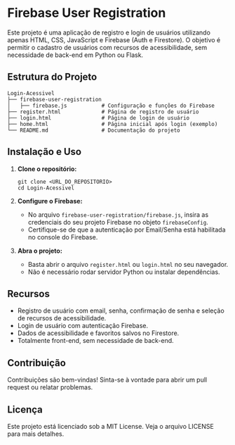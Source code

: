 # Firebase User Registration

Este projeto é uma aplicação de registro e login de usuários utilizando apenas HTML, CSS, JavaScript e Firebase (Auth e Firestore). O objetivo é permitir o cadastro de usuários com recursos de acessibilidade, sem necessidade de back-end em Python ou Flask.

## Estrutura do Projeto

```
Login-Acessivel
├── firebase-user-registration
│   ├── firebase.js           # Configuração e funções do Firebase
├── register.html             # Página de registro de usuário
├── login.html                # Página de login de usuário
├── home.html                 # Página inicial após login (exemplo)
└── README.md                 # Documentação do projeto
```

## Instalação e Uso

1. **Clone o repositório:**
   ```
   git clone <URL_DO_REPOSITORIO>
   cd Login-Acessivel
   ```

2. **Configure o Firebase:**
   - No arquivo `firebase-user-registration/firebase.js`, insira as credenciais do seu projeto Firebase no objeto `firebaseConfig`.
   - Certifique-se de que a autenticação por Email/Senha está habilitada no console do Firebase.

3. **Abra o projeto:**
   - Basta abrir o arquivo `register.html` ou `login.html` no seu navegador.
   - Não é necessário rodar servidor Python ou instalar dependências.

## Recursos

- Registro de usuário com email, senha, confirmação de senha e seleção de recursos de acessibilidade.
- Login de usuário com autenticação Firebase.
- Dados de acessibilidade e favoritos salvos no Firestore.
- Totalmente front-end, sem necessidade de back-end.

## Contribuição

Contribuições são bem-vindas! Sinta-se à vontade para abrir um pull request ou relatar problemas.

## Licença

Este projeto está licenciado sob a MIT License. Veja o arquivo LICENSE para mais detalhes.